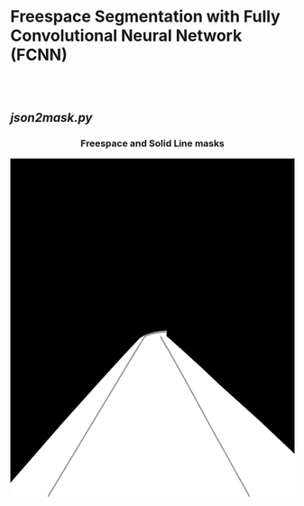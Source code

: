 # Freespace Segmentation with Fully Convolutional Neural Network (FCNN)
<br />
<br />

## *json2mask.py*
<h3 align="center",display="block" >Freespace and Solid Line masks</h3>

<p align="center">
  <img width="900" height="600" src="data/masks/cfc_000254_388a51e56525449796c6c07728494a51.png">
</p>
<br />
<br />


